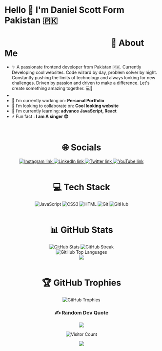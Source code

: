 # Hello 👋 I'm Daniel Scott Form Pakistan 🇵🇰
# ⠀⠀⠀⠀⠀⠀⠀⠀⠀⠀⠀⠀⠀⠀⠀⠀⠀💫 About Me
- ✨ A passionate frontend developer from Pakistan 🇵🇰. Currently Developing cool websites. Code wizard by day, problem solver by night. Constantly pushing the limits of technology and always looking for new challenges. Driven by passion and driven to make a difference. Let's create something amazing together. 💻🚀
- 
- 🔭 I’m currently working on: <b>Personal Portfolio</b>
- 👯 I’m looking to collaborate on: <b>Cool looking website</b>
- 🌱 I’m currently learning: <b>advance JavaScript, React </b>
- ⚡ Fun fact : <b>I am A singer 😎</b> 

<br/>
<h1 align="center">🌐 Socials</h1>

<div align="center">
    <a href="[htttps://discord.gg/YVn6nUycHU](https://www.instagram.com/mrdanielscottofficial/)" target="_blank"> 
        <img src="https://img.shields.io/badge/Instagram-%23E4405F.svg?logo=Instagram&logoColor=white" alt="Instagram link">
    </a>
    <a href="https://www.linkedin.com/in/danielscottofficial/" target="_blank">
        <img src="https://img.shields.io/badge/LinkedIn-%230077B5.svg?logo=linkedin&logoColor=white" alt="LinkedIn link">
    </a>
    <a href="https://twitter.com/Mdanielscott" target="_blank">
        <img src="https://img.shields.io/badge/Twitter-%231DA1F2.svg?logo=Twitter&logoColor=white" alt="Twitter link">
    </a>
    <a href="https://www.youtube.com/channel/UCm0prl6osaUSn2ooB33W3dA" target="_blank">
        <img src="https://img.shields.io/badge/YouTube-%23FF0000.svg?logo=YouTube&logoColor=white" alt="YouTube link">
    </a>
</div>
<br/>

<h1 align="center">💻 Tech Stack</h1>
<div align="center">
  <img src="https://img.shields.io/badge/-JavaScript-black?style=flat-square&logo=javascript" alt="JavaScript">
    <img src="https://img.shields.io/badge/-CSS3-blue?style=flat-square&logo=css3" alt="CSS3">
    <img src="https://img.shields.io/badge/-HTML?style=flat-square&logo=HTML" alt="HTML">
    <img src="https://img.shields.io/badge/-Git-black?style=flat-square&logo=git" alt="Git">
    <img src="https://img.shields.io/badge/-GitHub-181717?style=flat-square&logo=github" alt="GitHub">
    </div>
    <br/>

<h1 align="center">📊 GitHub Stats</h1>
<div align="center">
    <img src="https://github.chethanyadav.xyz/api/?username=mdanielscottofficial&theme=merko&hide_border=false&include_all_commits=true&count_private=true&rank_icon=github&show_icons=true&show=reviews,discussions_started,discussions_answered,prs_merged,prs_merged_percentage" alt="GitHub Stats">
    <img src="https://github-readme-streak-stats.herokuapp.com/?user=mdanielscottofficial&theme=merko&hide_border=false" alt="GitHub Streak"> <br>
    <img src="https://github.chethanyadav.xyz/api/top-langs/?username=mdanielscottofficial&theme=merko&hide_border=false&include_all_commits=true&count_private=true&layout=compact" alt="GitHub Top Languages"> <br>
    <img src="https://github.chethanyadav.xyz/api/wakatime?username=mdanielscottofficial&theme=merko&layot=compact">
</div>
<br/>

<h1 align="center">🏆 GitHub Trophies</h1>

<div align="center">
    <img src="https://github-profile-trophy.vercel.app/?username=mdanielscottofficial&theme=juicyfresh&no-bg=true&no-frame=true&column=7" alt="GitHub Trophies">

### ✍️ Random Dev Quote
![](https://quotes-github-readme.vercel.app/api?type=horizontal&theme=merko)

![Visitor Count](https://profile-counter.glitch.me/mdanielscottofficial/count.svg)

<img src="https://github.com/chethanyadav456/chethanyadav456/assets/46392684/56bc1e91-4b24-4ed9-ba3e-77f08f1af9d8">
